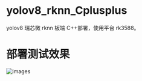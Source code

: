 # yolov8_rknn_Cplusplus
yolov8 瑞芯微 rknn 板端 C++部署，使用平台 rk3588。


# 部署测试效果
![images](https://github.com/cqu20160901/yolov8_rknn_Cplusplus/blob/main/examples/rknn_yolov8_demo_open/test_result.jpg)
